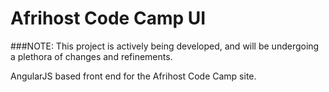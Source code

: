 # Afrihost Code Camp UI

###NOTE: This project is actively being developed, and will be undergoing a plethora of changes and refinements. 

AngularJS based front end for the Afrihost Code Camp site. 
